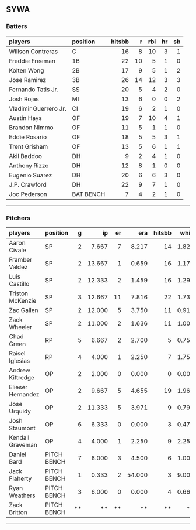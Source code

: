 ## SYWA

### Batters

 
|players               |position  | hitsbb|  r| rbi| hr| sb| 
|:---------------------|:---------|------:|--:|---:|--:|--:| 
|Willson Contreras     |C         |     16|  8|  10|  3|  1| 
|Freddie Freeman       |1B        |     22| 10|   5|  1|  0| 
|Kolten Wong           |2B        |     17|  9|   5|  1|  2| 
|Jose Ramirez          |3B        |     26| 14|  12|  3|  3| 
|Fernando Tatis Jr.    |SS        |     20|  5|   4|  2|  0| 
|Josh Rojas            |MI        |     13|  6|   0|  0|  2| 
|Vladimir Guerrero Jr. |CI        |     19|  6|   2|  1|  0| 
|Austin Hays           |OF        |     19|  7|  10|  4|  1| 
|Brandon Nimmo         |OF        |     11|  5|   1|  1|  0| 
|Eddie Rosario         |OF        |     18|  5|   5|  3|  1| 
|Trent Grisham         |OF        |     13|  5|   6|  1|  1| 
|Akil Baddoo           |DH        |      9|  2|   4|  1|  0| 
|Anthony Rizzo         |DH        |     12|  8|   1|  0|  0| 
|Eugenio Suarez        |DH        |     20|  6|   6|  3|  0| 
|J.P. Crawford         |DH        |     22|  9|   7|  1|  0| 
|Joc Pederson          |BAT BENCH |      7|  4|   2|  1|  0| 


* * *

### Pitchers

 
|players           |position    |  g|     ip| er|    era| hitsbb|  whip| so|  w| sv| 
|:-----------------|:-----------|--:|------:|--:|------:|------:|-----:|--:|--:|--:| 
|Aaron Civale      |SP          |  2|  7.667|  7|  8.217|     14| 1.826|  7|  1|  0| 
|Framber Valdez    |SP          |  2| 13.667|  1|  0.659|     16| 1.171|  9|  1|  0| 
|Luis Castillo     |SP          |  2| 12.333|  2|  1.459|     16| 1.297| 16|  1|  0| 
|Triston McKenzie  |SP          |  3| 12.667| 11|  7.816|     22| 1.737| 14|  1|  0| 
|Zac Gallen        |SP          |  2| 12.000|  5|  3.750|     11| 0.917| 15|  1|  0| 
|Zack Wheeler      |SP          |  2| 11.000|  2|  1.636|     11| 1.000| 15|  1|  0| 
|Chad Green        |RP          |  5|  6.667|  2|  2.700|      5| 0.750|  7|  3|  0| 
|Raisel Iglesias   |RP          |  4|  4.000|  1|  2.250|      7| 1.750|  6|  0|  2| 
|Andrew Kittredge  |OP          |  2|  2.000|  0|  0.000|      0| 0.000|  1|  1|  1| 
|Elieser Hernandez |OP          |  2|  9.667|  5|  4.655|     19| 1.966| 10|  0|  0| 
|Jose Urquidy      |OP          |  2| 11.333|  5|  3.971|      9| 0.794|  9|  2|  0| 
|Josh Staumont     |OP          |  6|  6.333|  0|  0.000|      3| 0.474|  5|  0|  0| 
|Kendall Graveman  |OP          |  4|  4.000|  1|  2.250|      9| 2.250|  4|  0|  0| 
|Daniel Bard       |PITCH BENCH |  7|  6.000|  3|  4.500|      6| 1.000|  5|  0|  0| 
|Jack Flaherty     |PITCH BENCH |  1|  0.333|  2| 54.000|      3| 9.000|  1|  0|  0| 
|Ryan Weathers     |PITCH BENCH |  3|  6.000|  0|  0.000|      4| 0.667|  6|  0|  0| 
|Zack Britton      |PITCH BENCH | **|     **| **|     **|     **|    **| **| **| **| 


* * *


